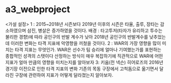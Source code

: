 # a3_webproject

<가설 설정>
1 :  2015~2018년 시즌보다 2019년 이후의 시즌은 타율, 출루, 장타는 감소하였으며 삼진, 병살은 증가하였을 것이다.
배경 : 타고투저(타자가 유리하고 투수는 불리한 경향)에 따라 공인구의 반발 계수가 낮아 2018년 공인구의 반발계수를 낮추었는데 이러한 변화는 타격 지표에 악영향을 끼쳤을 것이다.
2 : WAR의 가장 영향을 많이 미치는 타격 지표는 무엇인가.
 WAR은  선수가 팀 승리에 얼마나 기여했는가를 표현하는 종합적인 성격의 스탯이다 산정하는 방식이 매우 복잡하기에 직관적으로 WAR에 어떤 지표가 얼마 만큼의 영향을 미치는지를 알아보자
3:  키움(전 넥슨) 히어로즈의 2016년 경기장 이전으로 인한 타격 지표의 변화
기존의 목동 구장에서 고척돔으로 옮기면서 달라진 구장에 관련하여 지표가 어떻게 달라졌는지 알아보자.
